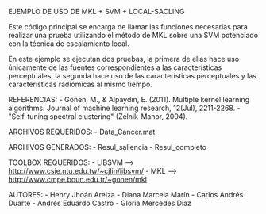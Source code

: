 EJEMPLO DE USO DE MKL + SVM + LOCAL-SACLING

Este código principal se encarga de llamar las funciones necesarias para realizar una prueba utilizando el método de MKL sobre una SVM potenciado con la técnica de escalamiento local.

En este ejemplo se ejecutan dos pruebas, la primera de ellas hace uso únicamente de las fuentes correspondientes a las características perceptuales, la segunda hace uso de las características perceptuales y las características radiómicas al mismo tiempo.

REFERENCIAS: 
     - Gönen, M., & Alpaydın, E. (2011). Multiple kernel learning
       algorithms. Journal of machine learning research, 12(Jul),
       2211-2268.
     - "Self-tuning spectral clustering" (Zelnik-Manor, 2004). 
 
ARCHIVOS REQUERIDOS:
     - Data_Cancer.mat
 
ARCHIVOS GENERADOS:
     - Resul_saliencia
     - Resul_completo
 
TOOLBOX REQUERIDOS:
     - LIBSVM --> http://www.csie.ntu.edu.tw/~cjlin/libsvm/
     - MKL    --> http://www.cmpe.boun.edu.tr/~gonen/mkl
 
AUTORES:
     - Henry Jhoán Areiza
     - Diana Marcela Marín
     - Carlos Andrés Duarte
     - Andrés Eduardo Castro
     - Gloria Mercedes Díaz
 

